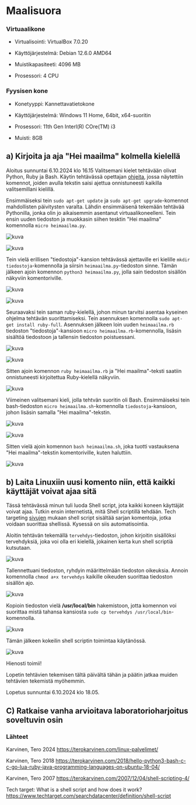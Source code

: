 # Maalisuora

### Virtuaalikone

- Virtualisointi: VirtualBox 7.0.20

- Käyttöjärjestelmä: Debian 12.6.0 AMD64

- Muistikapasiteeti: 4096 MB

- Prosessori: 4 CPU

### Fyysisen kone

- Konetyyppi: Kannettavatietokone

- Käyttöjärjestelmä: Windows 11 Home, 64bit, x64-suoritin

- Prosessori: 11th Gen Interl(R) COre(TM) i3

- Muisti: 8GB

## a) Kirjoita ja aja "Hei maailma" kolmella kielellä

Aloitus sunnuntai 6.10.2024 klo 16.15
Valitsemani kielet tehtävään olivat Python, Ruby ja Bash. Käytin tehtävässä opettajan [ohjeita](https://terokarvinen.com/2018/hello-python3-bash-c-c-go-lua-ruby-java-programming-languages-on-ubuntu-18-04/), jossa näytettiin komennot, joiden avulla tekstin saisi ajettua onnistuneesti kaikilla valitsemillani kielillä.

Ensimmäiseksi tein `sudo apt-get update` ja `sudo apt-get upgrade`-komennot mahdollisten päivitysten varalta. Lähdin ensimmäisenä tekemään tehtävää Pythonilla, jonka olin jo aikaisemmin asentanut virtuaalikoneelleni. Tein ensin uuden tiedoston ja muokkasin siihen tesktin "Hei maailma" komennolla `micro heimaailma.py`.

![kuva](https://github.com/user-attachments/assets/b92c0205-9f24-42b3-9f69-0adc49e1473c)

![kuva](https://github.com/user-attachments/assets/6c6a5c51-7db8-4b3e-8959-2c78971909ef)

Tein vielä erillisen "tiedostoja"-kansion tehtävässä ajettaville eri kielille `mkdir tiedostoja`-komennolla ja siirsin `heimaailma.py`-tiedoston sinne. Tämän jälkeen ajoin komennon `python3 heimaailma.py`, jolla sain tiedoston sisällön näkyviin komentoriville.

![kuva](https://github.com/user-attachments/assets/a9e0b837-10fa-4e27-bc28-f4168c3b7aa1)

![kuva](https://github.com/user-attachments/assets/49741b03-5cba-4440-add5-917c147537fd)

Seuraavaksi tein saman ruby-kielellä, johon minun tarvitsi asentaa kyseinen ohjelma tehtävän suorittamiseksi. Tein asennuksen komennolla `sudo apt-get install ruby-full`. Asennuksen jälkeen loin uuden `heimaailma.rb` tiedoston "tiedostoja"-kansioon `micro heimaailma.rb`-komennolla, lisäsin sisältöä tiedostoon ja tallensin tiedoston poistuessani. 

![kuva](https://github.com/user-attachments/assets/517ec3ea-1b2c-4cf8-ad28-d6ceb8e596ba)

![kuva](https://github.com/user-attachments/assets/5f68f591-e28d-4fd6-89b9-a8ed85b00f68)

Sitten ajoin komennon `ruby heimaailma.rb` ja "Hei maailma"-teksti saatiin onnistuneesti kirjoitettua Ruby-kielellä näkyviin.

![kuva](https://github.com/user-attachments/assets/ca433238-03cc-4449-8cbe-ee30dda77873)

Viimeinen valitsemani kieli, jolla tehtvän suoritin oli Bash. Ensimmäiseksi tein bash-tiedoston `micro heimaailma.sh`-komennolla `tiedostoja`-kansioon, johon lisäsin samalla "Hei maailma"-tekstin.

![kuva](https://github.com/user-attachments/assets/c5b30349-64c9-498a-be45-e5735c8f7cac)

![kuva](https://github.com/user-attachments/assets/534795d2-2c1f-4aa6-8aa5-1103b7af8797)

Sitten vielä ajoin komennon `bash heimaailma.sh`, joka tuotti vastauksena "Hei maailma"-tekstin komentoriville, kuten haluttiin.

![kuva](https://github.com/user-attachments/assets/0063765c-d7c8-4dbc-979a-fb6c26028458)

## b) Laita Linuxiin uusi komento niin, että kaikki käyttäjät voivat ajaa sitä

Tässä tehtävässä minun tuli luoda Shell script, jota kaikki koneen käyttäjät voivat ajaa. Tutkin ensin internetistä, mitä Shell scriptillä tehdään. Tech targeting [sivujen](https://www.techtarget.com/searchdatacenter/definition/shell-script) mukaan shell script sisältää sarjan komentoja, jotka voidaan suorittaa shellissä. Kysessä on siis automatisointia.

Aloitin tehtävän tekemällä `tervehdys`-tiedoston, johon kirjoitin sisällöksi tervehdyksiä, joka voi olla eri kielellä, jokainen kerta kun shell scriptiä kutsutaan.

![kuva](https://github.com/user-attachments/assets/5db8897a-d0a9-4ba1-bc4c-84c1c80d12c1)


Tallennettuani tiedoston, ryhdyin määrittelmään tiedoston oikeuksia. Annoin komennolla `chmod a+x tervehdys` kaikille oikeuden suorittaa tiedoston sisällön ajo.

![kuva](https://github.com/user-attachments/assets/289129f8-36fe-44b5-8c9e-d9b1c481c175)

Kopioin tiedoston vielä **/usr/local/bin** hakemistoon, jotta komennon voi suorittaa mistä tahansa kansiosta `sudo cp tervehdys /usr/local/bin`-komennolla.

![kuva](https://github.com/user-attachments/assets/c12e4cdf-da31-488b-bbde-4e9778fa4ae6)

Tämän jälkeen kokeilin shell scriptin toimintaa käytänössä.

![kuva](https://github.com/user-attachments/assets/b4b92272-db70-4817-a653-d336e60a6240)

Hienosti toimii!

Lopetin tehtävien tekemisen tältä päivältä tähän ja päätin jatkaa muiden tehtävien tekemistä myöhemmin.

Lopetus sunnuntai 6.10.2024 klo 18.05.

## C) Ratkaise vanha arvioitava laboratorioharjoitus soveltuvin osin

### Lähteet

Karvinen, Tero 2024 https://terokarvinen.com/linux-palvelimet/

Karvinen, Tero 2018 https://terokarvinen.com/2018/hello-python3-bash-c-c-go-lua-ruby-java-programming-languages-on-ubuntu-18-04/

Karvinen, Tero 2007 https://terokarvinen.com/2007/12/04/shell-scripting-4/

Tech target: What is a shell script and how does it work? https://www.techtarget.com/searchdatacenter/definition/shell-script
